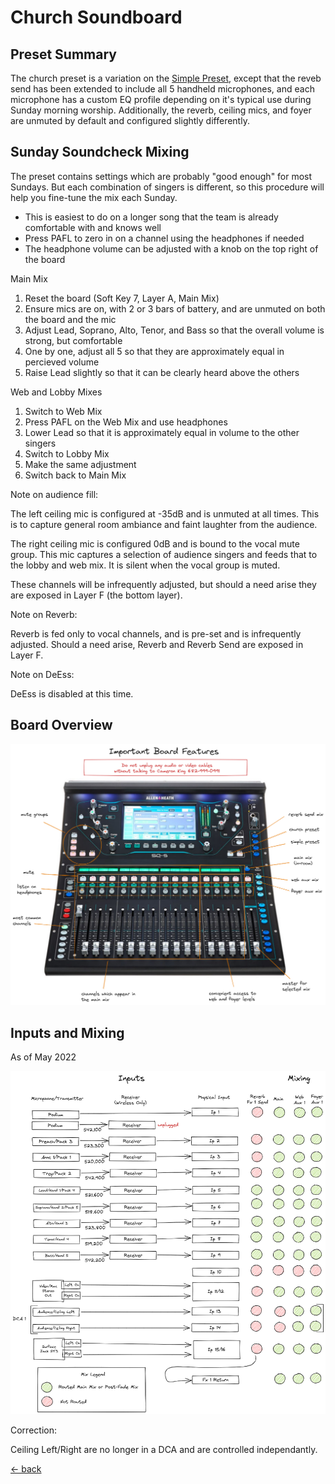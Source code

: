 # Church Soundboard

## Preset Summary

The church preset is a variation on the [Simple Preset](soundboard-simple.md), except that the reveb send has been extended to include all 5 handheld microphones, and each microphone has a custom EQ profile depending on it's typical use during Sunday morning worship.  Additionally, the reverb, ceiling mics, and foyer are unmuted by default and configured slightly differently.

## Sunday Soundcheck Mixing

The preset contains settings which are probably "good enough" for most Sundays.  But each combination of singers is different, so this procedure will help you fine-tune the mix each Sunday.

- This is easiest to do on a longer song that the team is already comfortable with and knows well
- Press PAFL to zero in on a channel using the headphones if needed
- The headphone volume can be adjusted with a knob on the top right of the board

Main Mix

1. Reset the board (Soft Key 7, Layer A, Main Mix)
2. Ensure mics are on, with 2 or 3 bars of battery, and are unmuted on both the board and the mic
3. Adjust Lead, Soprano, Alto, Tenor, and Bass so that the overall volume is strong, but comfortable
4. One by one, adjust all 5 so that they are approximately equal in percieved volume
5. Raise Lead slightly so that it can be clearly heard above the others

Web and Lobby Mixes

1. Switch to Web Mix
2. Press PAFL on the Web Mix and use headphones
3. Lower Lead so that it is approximately equal in volume to the other singers
4. Switch to Lobby Mix
5. Make the same adjustment
6. Switch back to Main Mix

Note on audience fill:

The left ceiling mic is configured at -35dB and is unmuted at all times.  This is to capture general room ambiance and faint laughter from the audience.

The right ceiling mic is configured 0dB and is bound to the vocal mute group.  This mic captures a selection of audience singers and feeds that to the lobby and web mix.  It is silent when the vocal group is muted.

These channels will be infrequently adjusted, but should a need arise they are exposed in Layer F (the bottom layer).

Note on Reverb:

Reverb is fed only to vocal channels, and is pre-set and is infrequently adjusted.  Should a need arise, Reverb and Reverb Send are exposed in Layer F.

Note on DeEss:

DeEss is disabled at this time.

## Board Overview

![Board Overview](img/board-overview.excalidraw.png)

## Inputs and Mixing

As of May 2022

![Inputs and Mixing](img/inputs-and-mixing.excalidraw.png)

Correction:

Ceiling Left/Right are no longer in a DCA and are controlled independantly.

[<- back](README.md)
